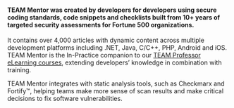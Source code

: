 #### TEAM Mentor was created by developers for developers using secure coding standards, code snippets and checklists built from 10+ years of targeted security assessments for Fortune 500 organizations.

It contains over 4,000 articles with dynamic content across multiple development platforms including .NET, Java, C/C++, PHP, Android and iOS. TEAM Mentor is the In-Practice companion to our [TEAM Professor eLearning courses](https://www.securityinnovation.com/training/application-security/computer-based/), extending developers’ knowledge in combination with training.

TEAM Mentor integrates with static analysis tools, such as Checkmarx and Fortify&trade;, helping teams make more sense of scan results and make critical decisions to fix software vulnerabilities.